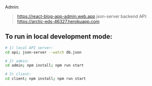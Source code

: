 Admin:
> https://react-blog-app-admin.web.app
json-server backend API:
> https://arctic-eds-46327.herokuapp.com

## To run in local development mode:

``` bash
# 1) local API server:
cd api; json-server --watch db.json

# 2) admin:
cd admin; npm install; npm run start

# 3) client:
cd client; npm install; npm run start
```
